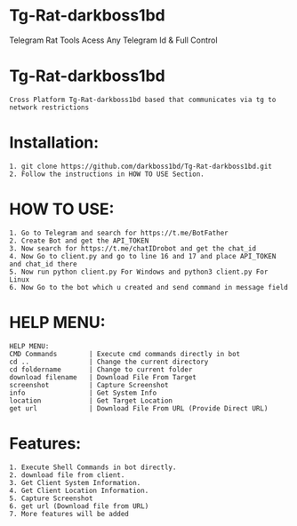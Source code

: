 # Tg-Rat-darkboss1bd
Telegram Rat Tools Acess Any Telegram Id &amp; Full Control

# Tg-Rat-darkboss1bd
    Cross Platform Tg-Rat-darkboss1bd based that communicates via tg to  network restrictions


    
# Installation:
    1. git clone https://github.com/darkboss1bd/Tg-Rat-darkboss1bd.git
    2. Follow the instructions in HOW TO USE Section.
    

# HOW TO USE:
    1. Go to Telegram and search for https://t.me/BotFather
    2. Create Bot and get the API_TOKEN
    3. Now search for https://t.me/chatIDrobot and get the chat_id
    4. Now Go to client.py and go to line 16 and 17 and place API_TOKEN and chat_id there
    5. Now run python client.py For Windows and python3 client.py For Linux
    6. Now Go to the bot which u created and send command in message field
  

# HELP MENU:
    HELP MENU: 
    CMD Commands        | Execute cmd commands directly in bot
    cd ..               | Change the current directory
    cd foldername       | Change to current folder
    download filename   | Download File From Target
    screenshot          | Capture Screenshot
    info                | Get System Info
    location            | Get Target Location
    get url             | Download File From URL (Provide Direct URL)
    
# Features:
    1. Execute Shell Commands in bot directly.
    2. download file from client.
    3. Get Client System Information.
    4. Get Client Location Information.
    5. Capture Screenshot
    6. get url (Download file from URL)
    7. More features will be added


    
